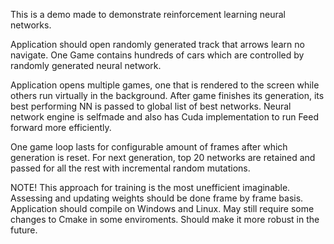 This is a demo made to demonstrate reinforcement learning neural networks.

Application should open randomly generated track that arrows learn no navigate.
One Game contains hundreds of cars which are controlled by randomly generated neural network.

Application opens multiple games, one that is rendered to the screen while others run virtually in the background.
After game finishes its generation, its best performing NN is passed to global list of best networks.
Neural network engine is selfmade and also has Cuda implementation to run Feed forward more efficiently.

One game loop lasts for configurable amount of frames after which generation is reset.
For next generation, top 20 networks are retained and passed for all the rest with incremental random mutations.

NOTE!
This approach for training is the most unefficient imaginable. Assessing and updating weights should be done frame by frame basis.
Application should compile on Windows and Linux. May still require some changes to Cmake in some enviroments. Should make it more robust in the future.
